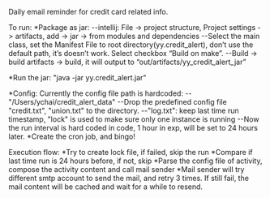 Daily email reminder for credit card related info.

To run:
*Package as jar:
  --intellij: File -> project structure, Project settings -> artifacts,
    add -> jar -> from modules and dependencies
  --Select the main class, set the Manifest File to root directory(yy.credit_alert),
    don’t use the default path, it’s doesn’t work.  Select checkbox “Build on make”.
  --Build -> build artifacts -> build, it will output to “out/artifacts/yy_credit_alert_jar”

*Run the jar: "java -jar yy.credit_alert.jar"

*Config: Currently the config file path is hardcoded:
  --"/Users/ychai/credit_alert_data"
  --Drop the predefined config file "credit.txt", "union.txt" to the directory.
  --"log.txt": keep last time run timestamp, "lock" is used to make sure only one instance is running
  --Now the run interval is hard coded in code, 1 hour in exp, will be set to 24 hours later.
*Create the cron job, and bingo!


Execution flow:
*Try to create lock file, if failed, skip the run
*Compare if last time run is 24 hours before, if not, skip
*Parse the config file of activity, compose the activity content and call mail sender
*Mail sender will try different smtp account to send the mail, and retry 3 times.  If still fail,
 the mail content will be cached and wait for a while to resend.
